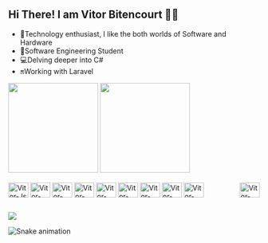 ## Hi There! I am Vitor Bitencourt 👋🏻

- 🤖Technology enthusiast, I like the both worlds of Software and Hardware
- 📖Software Engineering Student
- 💻Delving deeper into C#
- 🔛Working with Laravel

<div>
  <img height="180em" src="https://github-readme-stats.vercel.app/api?username=vitor-bitencourt&show_icons=true&theme=tokyonight&hide_border=true"/>
  <img height="180em" src="https://github-readme-stats.vercel.app/api/top-langs/?username=vitor-bitencourt&show_icons=true&theme=tokyonight&hide_border=true"/>
</div>

<div style="display: inline_block"><br>
  <img align="center" alt="Vitor-Js" height="30" width="40" src="https://cdn.jsdelivr.net/gh/devicons/devicon@latest/icons/javascript/javascript-plain.svg"/>
  <img align="center" alt="Vitor-C#" height="30" width="40" src="https://cdn.jsdelivr.net/gh/devicons/devicon@latest/icons/csharp/csharp-plain.svg"/>
  <img align="center" alt="Vitor-Laravel" height="30" width="40" src="https://cdn.jsdelivr.net/gh/devicons/devicon@latest/icons/laravel/laravel-original.svg"/>
  <img align="center" alt="Vitor-HTML" height="30" width="40" src="https://cdn.jsdelivr.net/gh/devicons/devicon@latest/icons/html5/html5-plain.svg"/>
  <img align="center" alt="Vitor-CSS" height="30" width="40" src="https://cdn.jsdelivr.net/gh/devicons/devicon@latest/icons/css3/css3-plain.svg"/>
  <img align="center" alt="Vitor-Sass" height="30" width="40" src="https://cdn.jsdelivr.net/gh/devicons/devicon@latest/icons/sass/sass-original.svg"/>
  <img align="center" alt="Vitor-Bootstrap" height="30" width="40" src="https://cdn.jsdelivr.net/gh/devicons/devicon@latest/icons/bootstrap/bootstrap-plain.svg"/>
  <img align="center" alt="Vitor-SQL" height="30" width="40" src="https://cdn.jsdelivr.net/gh/devicons/devicon@latest/icons/sqldeveloper/sqldeveloper-plain.svg"/>
  <img align="center" alt="Vitor-React" height="30" width="40" src="https://cdn.jsdelivr.net/gh/devicons/devicon@latest/icons/react/react-original.svg"/>
  <img align="right" alt="Vitor-React" height="30" width="40" src="https://cdn.jsdelivr.net/gh/devicons/devicon@latest/icons/react/react-original.svg"/>
</div>

##

<div>
  <a href="https://www.linkedin.com/in/vitor-bitencourt-703310182/" target="_blank"><img src="https://img.shields.io/badge/LinkedIn-0077B5?style=for-the-badge&logo=linkedin&logoColor=white"/></a>
</div>

  ![Snake animation](https://github.com/rafaballerini/vitor-bitencourt/blob/output/github-contribution-grid-snake.svg)
